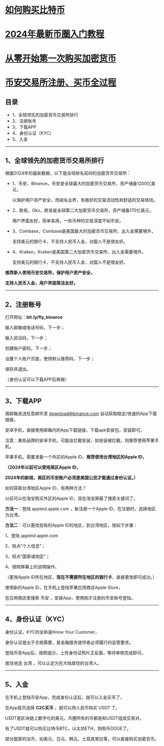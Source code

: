 # **<a href = "https://github.com/tianyakk/buy_bitcoin">如何购买比特币</a>**
# **<a href = "https://github.com/tianyakk/buy_bitcoin">2024年最新币圈入门教程</a>**
# **<a href = "https://github.com/tianyakk/buy_bitcoin">从零开始第一次购买加密货币</a>**
# **<a href = "https://github.com/tianyakk/buy_bitcoin">币安交易所注册、买币全过程</a>**


## **目录**
- 1、全球领先的加密货币交易所排行
- 2、注册账号
- 3、下载APP
- 4、身份认证（KYC）
- 5、入金
---
## **1、全球领先的加密货币交易所排行**
根据2024年的最新数据，以下是全球排名前四的加密货币交易所：

- 1、币安，Binance，币安是全球最大的加密货币交易所，资产储备1200亿美元，

    以保护用户资产安全，而闻名业界，有极好的交易流动性和舒适的交易体验。

- 2、欧易，Okx，欧易是全球第二大加密货币交易所，资产储备170亿美元，

    用户界面友好，简单易用，一些币种的交易深度不如币安。

- 3、Coinbase，Coinbase是美国最大的加密货币交易所，出入金需要境外，

    支持美元的银行卡，不支持人民币入金，对国人不是很友好。 

- 4、Kraken，Kraken是美国第二大加密货币交易所，出入金需要境外，

    支持美元的银行卡，不支持人民币入金，对国人不是很友好。

**推荐新人使用币安交易所，保护用户资产安全，**

**支持人民币入金，用户界面简洁友好。**

---
## **2、注册账号**

打开网址：**bit.ly/fly_binance**

输入邮箱或电话号码，下一步；

输入验证码，下一步；

创建账户密码，下一步；

设置个人账户页面，使用默认推荐码，下一步；

保存并退出。

（身份认证可以下载APP后再做）

---
## **3、下载APP**

用邮箱发送任意邮件至 download@binance.com 自动获取稳定/快速的App下载链接，

安卓手机，直接使用邮箱内的App下载链接，下载apk安装包，安装即可。

注意：某些品牌的安卓手机，可能会拦截安装，如安装被拦截，则推荐使用苹果手机。

苹果手机，需要准备一个外区的Apple ID，**推荐使用台湾地区的Apple ID，**

**（2024年以前可以使用美区Apple ID，**

**2024年的新规，美区的币安账户必须是美国公民才能通过身份认证。）**

如何获取台湾地区Apple ID，有两种方法？

以前可以在淘宝购买外区的Apple ID，现在淘宝屏蔽了搜索关键词了。

**方法一**：登陆 appleid.apple.com ，新注册一个Apple ID，在注册时，选择地区为台湾。

**方法二**：可以更改现有的Apple ID的地区，到台湾地区，按如下步骤：

1、登陆 appleid.apple.com

2、轻点“个人信息”；

3、轻点“国家或地区”；

4、按照屏幕上的说明操作。

（更改Apple ID所在地区，**现在不需要所在地区的银行卡**，直接更改即可成功。）

使用新的Apple ID，在手机上登陆苹果应用商店Apple Store，

在应用商店里搜索 币安 ，安装App，使用刚才注册的币安账号登陆。

---
## **4、身份认证（KYC）**

身份认证，KYC的全称是Know Your Customer，

身份认证是出于合规需要，是金融服务提供者必须履行的监管要求。

登陆币安App后，按照提示，上传身份证照片正反面，等待审核完成即可。

居住地选 台湾 ，可以认定为在大陆居住的台湾人。

---
## **5、入金**
在手机上登陆币安App，完成身份认证后，就可以入金买币了，

在App首页选择 **C2C买币** ，就可以用人民币购买 USDT 了。

USDT是区块链上数字化的美元，币圈所有的币都是和USDT组成交易对，

有了USDT就可以购买比特币BTC，以太坊ETH，狗狗币DOGE了。

部分国家的法币，如美元、日元、韩元、土耳其里拉等，可以直接购买加密货币。


